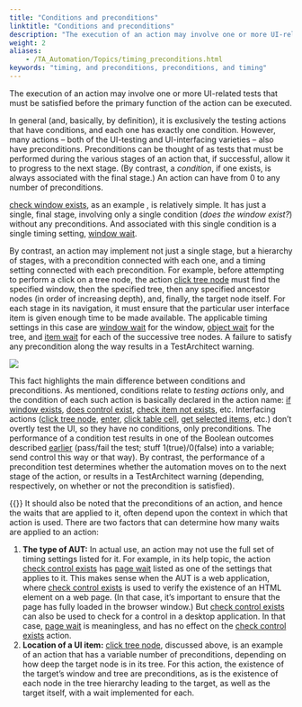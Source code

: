 ```yaml
--- 
title: "Conditions and preconditions"
linktitle: "Conditions and preconditions"
description: "The execution of an action may involve one or more UI-related tests that must be satisfied before the primary function of the action can be executed."
weight: 2
aliases: 
    - /TA_Automation/Topics/timing_preconditions.html
keywords: "timing, and preconditions, preconditions, and timing"
---
```


The execution of an action may involve one or more UI-related tests that must be satisfied before the primary function of the action can be executed.

In general \(and, basically, by definition\), it is exclusively the testing actions that have conditions, and each one has exactly one condition. However, many actions – both of the UI-testing and UI-interfacing varieties – also have preconditions. Preconditions can be thought of as tests that must be performed during the various stages of an action that, if successful, allow it to progress to the next stage. \(By contrast, a *condition*, if one exists, is always associated with the final stage.\) An action can have from 0 to any number of preconditions.

[check window exists](/TA_Automation/Topics/bia_check_window_exists.html), as an example , is relatively simple. It has just a single, final stage, involving only a single condition \(*does the window exist?*\) without any preconditions. And associated with this single condition is a single timing setting, [window wait](/TA_Automation/Topics/bis_window_wait.html).

By contrast, an action may implement not just a single stage, but a hierarchy of stages, with a precondition connected with each one, and a timing setting connected with each precondition. For example, before attempting to perform a click on a tree node, the action [click tree node](/TA_Automation/Topics/bia_click_tree_node.html) must find the specified window, then the specified tree, then any specified ancestor nodes \(in order of increasing depth\), and, finally, the target node itself. For each stage in its navigation, it must ensure that the particular user interface item is given enough time to be made available. The applicable timing settings in this case are [window wait](/TA_Automation/Topics/bis_window_wait.html) for the window, [object wait](/TA_Automation/Topics/bis_object_wait.html) for the tree, and [item wait](/TA_Automation/Topics/bis_item_wait.html) for each of the successive tree nodes. A failure to satisfy any precondition along the way results in a TestArchitect warning.

![](/images/TA_Automation/Images/timing_click_tree_node_sequence.png)

This fact highlights the main difference between conditions and preconditions. As mentioned, conditions relate to *testing actions* only, and the condition of each such action is basically declared in the action name: [if window exists](/TA_Automation/Topics/bia_if_window_exists.html), [does control exist](/TA_Automation/Topics/bia_does_control_exist.html), [check item not exists](/TA_Automation/Topics/bia_check_item_not_exists.html), etc. Interfacing actions \([click tree node](/TA_Automation/Topics/bia_click_tree_node.html), [enter](/TA_Automation/Topics/bia_enter.html), [click table cell](/TA_Automation/Topics/bia_click_table_cell.html), [get selected items](/TA_Automation/Topics/bia_get_selected_items.html), etc.\) don’t overtly test the UI, so they have no conditions, only preconditions. The performance of a condition test results in one of the Boolean outcomes described [earlier](/TA_Automation/Topics/timing_classifying_actions.html#class_action_testing_actions) \(pass/fail the test; stuff 1\(true\)/0\(false\) into a variable; send control this way or that way\). By contrast, the performance of a precondition test determines whether the automation moves on to the next stage of the action, or results in a TestArchitect warning \(depending, respectively, on whether or not the precondition is satisfied\).

{{<note>}} It should also be noted that the preconditions of an action, and hence the waits that are applied to it, often depend upon the context in which that action is used. There are two factors that can determine how many waits are applied to an action:

1.  **The type of AUT:** In actual use, an action may not use the full set of timing settings listed for it. For example, in its help topic, the action [check control exists](/TA_Automation/Topics/bia_check_control_exists.html) has [page wait](/TA_Automation/Topics/bis_page_wait.html) listed as one of the settings that applies to it. This makes sense when the AUT is a web application, where [check control exists](/TA_Automation/Topics/bia_check_control_exists.html) is used to verify the existence of an HTML element on a web page. \(In that case, it’s important to ensure that the page has fully loaded in the browser window.\) But [check control exists](/TA_Automation/Topics/bia_check_control_exists.html) can also be used to check for a control in a desktop application. In that case, [page wait](/TA_Automation/Topics/bis_page_wait.html) is meaningless, and has no effect on the [check control exists](/TA_Automation/Topics/bia_check_control_exists.html) action.
2.  **Location of a UI item:** [click tree node](/TA_Automation/Topics/bia_click_tree_node.html), discussed above, is an example of an action that has a variable number of preconditions, depending on how deep the target node is in its tree. For this action, the existence of the target’s window and tree are preconditions, as is the existence of each node in the tree hierarchy leading to the target, as well as the target itself, with a wait implemented for each.



